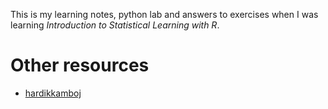 This is my learning notes, python lab and answers to exercises when I was learning *Introduction to Statistical Learning with R*.

# Other resources
* [hardikkamboj](https://github.com/hardikkamboj/An-Introduction-to-Statistical-Learning)